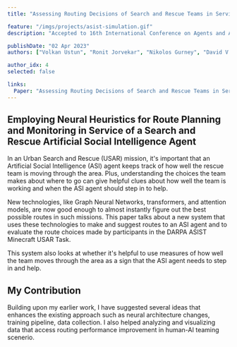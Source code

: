 ```yaml
---
title: "Assessing Routing Decisions of Search and Rescue Teams in Service of an Artificial Social Intelligence Agent"

feature: "/imgs/projects/asist-simulation.gif"
description: "Accepted to 16th International Conference on Agents and Artificial Intelligence (ICAART 2024)"

publishDate: "02 Apr 2023"
authors: ["Volkan Ustun", "Ronit Jorvekar", "Nikolos Gurney", "David V Pynadath", "Yunzhe Wang"]

author_idx: 4
selected: false

links:
  Paper: "Assessing Routing Decisions of Search and Rescue Teams in Service of an Artificial Social Intelligence Agent"
---
```


## Employing Neural Heuristics for Route Planning and Monitoring in Service of a Search and Rescue Artificial Social Intelligence Agent

In an Urban Search and Rescue (USAR) mission, it's important that an Artificial Social Intelligence (ASI) agent keeps track of how well the rescue team is moving through the area. Plus, understanding the choices the team makes about where to go can give helpful clues about how well the team is working and when the ASI agent should step in to help.

New technologies, like Graph Neural Networks, transformers, and attention models, are now good enough to almost instantly figure out the best possible routes in such missions. This paper talks about a new system that uses these technologies to make and suggest routes to an ASI agent and to evaluate the route choices made by participants in the DARPA ASIST Minecraft USAR Task.

This system also looks at whether it's helpful to use measures of how well the team moves through the area as a sign that the ASI agent needs to step in and help.

## My Contribution

Building upon my earlier work, I have suggested several ideas that enhances the existing approach such as neural architecture changes, training pipeline, data collection. I also helped analyzing and visualizing data that access routing performance improvement in human-AI teaming scenerio.
